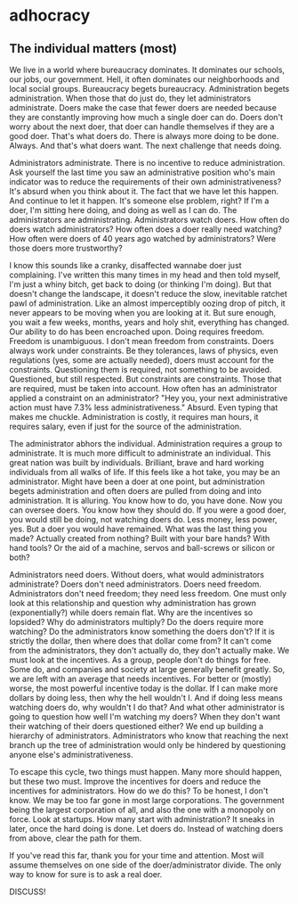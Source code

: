 # adhocracy
## The individual matters (most)

We live in a world where bureaucracy dominates.  It dominates our schools, our jobs, our government.  Hell, it often dominates our neighborhoods and local social groups.  Bureaucracy begets bureaucracy.  Administration begets administration.  When those that do just do, they let administrators administrate.  Doers make the case that fewer doers are needed because they are constantly improving how much a single doer can do.  Doers don't worry about the next doer, that doer can handle themselves if they are a good doer.  That's what doers do.  There is always more doing to be done.  Always.  And that's what doers want.  The next challenge that needs doing.  

Administrators administrate.  There is no incentive to reduce administration.  Ask yourself the last time you saw an administrative position who's main indicator was to reduce the requirements of their own administrativeness?  It's absurd when you think about it.  The fact that we have let this happen.  And continue to let it happen.  It's someone else problem, right?  If I'm a doer, I'm sitting here doing, and doing as well as I can do.  The administrators are administrating.  Administrators watch doers.  How often do doers watch administrators?  How often does a doer really need watching?  How often were doers of 40 years ago watched by administrators?  Were those doers more trustworthy?

I know this sounds like a cranky, disaffected wannabe doer just complaining.  I've written this many times in my head and then told myself, I'm just a whiny bitch, get back to doing (or thinking I'm doing).  But that doesn't change the landscape, it doesn't reduce the slow, inevitable ratchet pawl of administration.  Like an almost imperceptibly oozing drop of pitch, it never appears to be moving when you are looking at it.  But sure enough, you wait a few weeks, months, years and holy shit, everything has changed.  Our ability to do has been encroached upon.  Doing requires freedom.  Freedom is unambiguous.  I don't mean freedom from constraints.  Doers always work under constraints.  Be they tolerances, laws of physics, even regulations (yes, some are actually needed), doers must account for the constraints.  Questioning them is required, not something to be avoided.  Questioned, but still respected.  But constraints are constraints.  Those that are required, must be taken into account.  How often has an administrator applied a constraint on an administrator?  "Hey you, your next administrative action must have 7.3% less administrativeness."  Absurd.  Even typing that makes me chuckle.  Administration is costly, it requires man hours, it requires salary, even if just for the source of the administration.

The administrator abhors the individual.  Administration requires a group to administrate.  It is much more difficult to administrate an individual.  This great nation was built by individuals.  Brilliant, brave and hard working individuals from all walks of life.  If this feels like a hot take, you may be an administrator.  Might have been a doer at one point, but administration begets administration and often doers are pulled from doing and into administration.  It is alluring.  You know how to do, you have done.  Now you can oversee doers.  You know how they should do.  If you were a good doer, you would still be doing, not watching doers do.  Less money, less power, yes.  But a doer you would have remained.  What was the last thing you made?  Actually created from nothing?  Built with your bare hands?  With hand tools? Or the aid of a machine, servos and ball-screws or silicon or both?  

Administrators need doers.  Without doers, what would administrators administrate?  Doers don't need administrators.  Doers need freedom.  Administrators don't need freedom; they need less freedom.  One must only look at this relationship and question why administration has grown (exponentially?) while doers remain flat.  Why are the incentives so lopsided?  Why do administrators multiply?  Do the doers require more watching?  Do the administrators know something the doers don't?  If it is strictly the dollar, then where does that dollar come from?  It can't come from the administrators, they don't actually do, they don't actually make.  We must look at the incentives.  As a group, people don't do things for free.  Some do, and companies and society at large generally benefit greatly.  So, we are left with an average that needs incentives.  For better or (mostly) worse, the most powerful incentive today is the dollar.  If I can make more dollars by doing less, then why the hell wouldn't I.  And if doing less means watching doers do, why wouldn't I do that?  And what other administrator is going to question how well I'm watching my doers?  When they don't want their watching of their doers questioned either?  We end up building a hierarchy of administrators.  Administrators who know that reaching the next branch up the tree of administration would only be hindered by questioning anyone else's administrativeness.

To escape this cycle, two things must happen.  Many more should happen, but these two must.  Improve the incentives for doers and reduce the incentives for administrators.  How do we do this?  To be honest, I don't know.  We may be too far gone in most large corporations.  The government being the largest corporation of all, and also the one with a monopoly on force.  Look at startups.  How many start with administration?  It sneaks in later, once the hard doing is done.  Let doers do.  Instead of watching doers from above, clear the path for them.

If you've read this far, thank you for your time and attention.  Most will assume themselves on one side of the doer/administrator divide.  The only way to know for sure is to ask a real doer.

DISCUSS!

